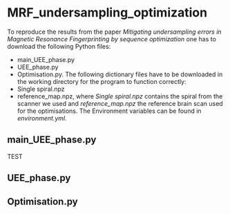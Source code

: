 # MRF_undersampling_optimization
To reproduce the results from the paper *Mitigating undersampling errors in Magnetic Resonance Fingerprinting by sequence optimization* one has to download the following Python files: 
+ main_UEE_phase.py
+ UEE_phase.py
+ Optimisation.py.
The following dictionary files have to be downloaded in the working directory for the program to function correctly: 
+ Single spiral.npz
+ reference_map.npz, 
where *Single spiral.npz* contains the spiral from the scanner we used and *reference_map.npz* the reference brain scan used for the optimisations. 
The Environment variables can be found in *environment.yml*.

## main_UEE_phase.py
TEST

## UEE_phase.py

## Optimisation.py
